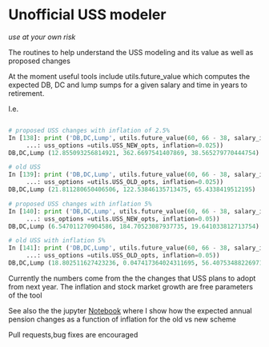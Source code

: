 # Unofficial USS modeler

*use at your own risk*


The routines to help understand the USS modeling and its value
as well as proposed changes


At the moment useful tools include utils.future_value which computes
the expected DB, DC and lump sumps for a given salary and time in years
to retirement.

I.e.

```python

# proposed USS changes with inflation of 2.5%
In [138]: print ('DB,DC,Lump', utils.future_value(60, 66 - 38, salary_inc=0.04,
     ...: uss_options =utils.USS_NEW_opts, inflation=0.025))
DB,DC,Lump (12.855093256814921, 362.6697541407869, 38.565279770444754)

# old USS
In [139]: print ('DB,DC,Lump', utils.future_value(60, 66 - 38, salary_inc=0.04,
     ...: uss_options =utils.USS_OLD_opts, inflation=0.025))
DB,DC,Lump (21.811280650406506, 122.53846135713475, 65.4338419512195)

# proposed USS changes with inflation 5%
In [140]: print ('DB,DC,Lump', utils.future_value(60, 66 - 38, salary_inc=0.04,
     ...: uss_options =utils.USS_NEW_opts, inflation=0.05))
DB,DC,Lump (6.547011270904586, 184.70523087937735, 19.641033812713754)

# old USS with inflation 5%
In [141]: print ('DB,DC,Lump', utils.future_value(60, 66 - 38, salary_inc=0.04,
     ...: uss_options =utils.USS_OLD_opts, inflation=0.05))
DB,DC,Lump (18.802511627423236, 0.047417364024311695, 56.407534882269715)

```

Currently the numbers come from the the changes that USS plans to adopt from next year.
The inflation and stock market growth are free parameters of the tool

See also the the jupyter [Notebook](Modeler.ipynb) where I show how the expected 
annual pension changes as a function of inflation for the old vs new scheme

Pull requests,bug fixes are encouraged
